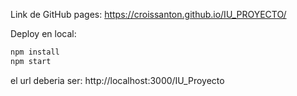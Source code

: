 Link de GitHub pages: https://croissanton.github.io/IU_PROYECTO/

Deploy en local:
```bash
npm install
npm start
```
el url deberia ser: http://localhost:3000/IU_Proyecto
